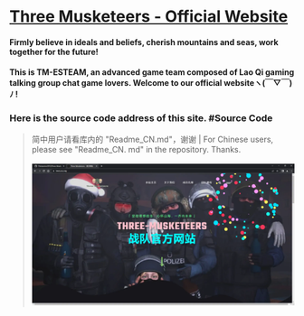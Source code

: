 # [Three Musketeers - Official Website ](https://tmes.eu.org/)
#### Firmly believe in ideals and beliefs, cherish mountains and seas, work together for the future!   
#### This is TM-ESTEAM, an advanced game team composed of Lao Qi gaming talking group chat game lovers. Welcome to our official websiteヽ(￣▽￣)ﾉ !
### Here is the source code address of this site. #Source Code
> 简中用户请看库内的 "Readme_CN.md"，谢谢  |  For Chinese users, please see "Readme_CN. md" in the repository. Thanks.<br><br>
[![Index](img/blog/inner_b1.webp "Index")](https://tmes.eu.org/)


